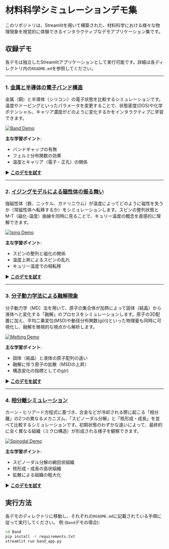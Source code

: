 # 材料科学シミュレーションデモ集

このリポジトリは、Streamlitを用いて構築された、材料科学における様々な物理現象を視覚的に体験できるインタラクティブなデモアプリケーション集です。

## 収録デモ

各デモは独立したStreamlitアプリケーションとして実行可能です。詳細は各ディレクトリ内の`README.md`を参照してください。

---

### 1. [金属と半導体の電子バンド構造](./Band/)

金属（銅）と半導体（シリコン）の電子状態を比較するシミュレーションです。温度やドーピングといったパラメータを変更することで、状態密度(DOS)や化学ポテンシャル、キャリア濃度がどのように変化するかをインタラクティブに学習できます。

[![Band Demo](./.github/images/band.png)](./Band/)

**主な学習ポイント**:
- バンドギャップの有無
- フェルミ分布関数の効果
- 温度とキャリア（電子・正孔）の関係

▶ **[このデモを試す](./Band/)**

---

### 2. [イジングモデルによる磁性体の振る舞い](./Ising/)

強磁性体（鉄、ニッケル、ガドリニウム）が温度によってどのように磁性を失うか（常磁性体へ転移するか）をシミュレーションします。スピンの整列状態とM-T（磁化-温度）曲線を同時に見ることで、キュリー温度の概念を直感的に理解できます。

[![Ising Demo](./.github/images/ising.png)](./Ising/)

**主な学習ポイント**:
- スピンの整列と磁化の関係
- 温度上昇によるスピンの乱れ
- キュリー温度での相転移

▶ **[このデモを試す](./Ising/)**

---

### 3. [分子動力学法による融解現象](./Melting/)

分子動力学（MD）法を用いて、原子の集合体が加熱によって固体（結晶）から液体へと変化する「融解」のプロセスをシミュレーションします。原子の3D配置に加え、平均二乗変位(MSD)や動径分布関数(g(r))といった物理量も同時に可視化し、融解を微視的な視点から解析します。

[![Melting Demo](./.github/images/melting.png)](./Melting/)

**主な学習ポイント**:
- 固体（結晶）と液体の原子配列の違い
- 融解に伴う原子の拡散（MSDの上昇）
- 構造変化の指標としてのg(r)

▶ **[このデモを試す](./Melting/)**

---

### 4. [相分離シミュレーション](./Spinodal/)

カーン・ヒリアード方程式に基づき、合金などが冷却される際に起こる「相分離」の2つの異なるメカニズム、「スピノーダル分解」と「核形成・成長」を並べて比較するシミュレーションです。初期状態のわずかな違いによって、最終的に全く異なる組織（ミクロ構造）が形成される様子を観察できます。

[![Spinodal Demo](./.github/images/spinodal.png)](./Spinodal/)

**主な学習ポイント**:
- スピノーダル分解の網目状組織
- 核形成・成長の島状組織
- 拡散による組織の粗大化

▶ **[このデモを試す](./Spinodal/)**

## 実行方法

各デモのディレクトリに移動し、それぞれの`README.md`に記載されている手順に従って実行してください。
例 (`Band`デモの場合):
```bash
cd Band
pip install -r requirements.txt
streamlit run band_app.py
```
